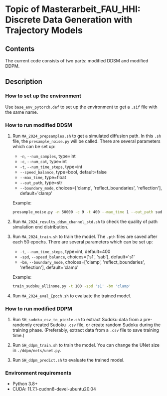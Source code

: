 # Topic of Masterarbeit_FAU_HHI: Discrete Data Generation with Trajectory Models

## Contents
The current code consists of two parts: modified DDSM and modified DDPM.

## Description 
### How to set up the environment
Use `base_env_pytorch.def` to set up the environment to get a `.sif` file with the same name.

### How to run modified DDSM
1. Run `MA_2024_prepsamples.sh` to get a simulated diffusion path. In this `.sh` file, the `presample_noise.py` will be called. There are several parameters which can be set up:
    - `-n`, `--num_samples`, type=int
    - `-c`, `--num_cat`, type=int
    - `-t`, `--num_time_steps`, type=int
    - `--speed_balance`, type=bool, default=false
    - `--max_time`, type=float
    - `--out_path`, type=str
    - `--boundary_mode`, choices=['clamp', 'reflect_boundaries', 'reflection'], default='clamp'

    Example:
    ```bash
    presample_noise.py -n 50000 -c 9 -t 400 --max_time 1 --out_path sudoku/ --boundary_mode 'reflect_boundaries'
    ```

2. Run `MA_2024_results_ddsm_channel_std.sh` to check the quality of path simulation end distribution.

3. Run `MA_2024_train.sh` to train the model. The `.pth` files are saved after each 50 epochs. There are several parameters which can be set up:
    - `-t`, `--num_time_steps`, type=int, default=400
    - `-spd`, `--speed_balance`, choices=['s1', 'sab'], default='s1'
    - `-bm`, `--boundary_mode`, choices=['clamp', 'reflect_boundaries', 'reflection'], default='clamp'

    Example:
    ```bash
    train_sudoku_allinone.py -t 100 -spd 's1' -bm 'clamp'
    ```

4. Run `MA_2024_eval_Epoch.sh` to evaluate the trained model.

### How to run modified DDPM
1. Run `SH_sudoku_csv_to_pickle.sh` to extract Sudoku data from a pre-randomly created Sudoku `.csv` file, or create random Sudoku during the training phase. (Preferably, extract data from a `.csv` file to save training time.)

2. Run `SH_ddpm_train.sh` to train the model. You can change the UNet size in `./ddpm/nets/unet.py`.

3. Run `SH_ddpm_predict.sh` to evaluate the trained model.

### Environment requirements
- Python 3.8+
- CUDA: 11.7.1-cudnn8-devel-ubuntu20.04